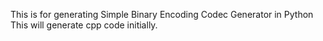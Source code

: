 This is for generating Simple Binary Encoding Codec Generator in Python
This will generate cpp code initially.
